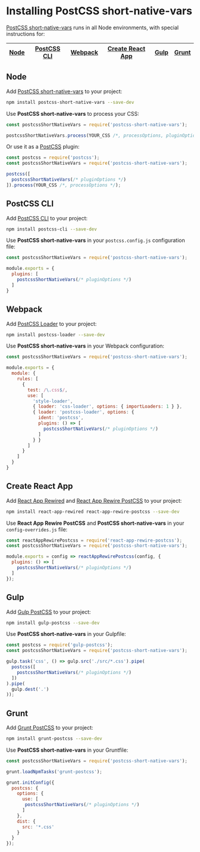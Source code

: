 # Installing PostCSS short-native-vars

[PostCSS short-native-vars] runs in all Node environments, with special instructions for:

| [Node](#node) | [PostCSS CLI](#postcss-cli) | [Webpack](#webpack) | [Create React App](#create-react-app) | [Gulp](#gulp) | [Grunt](#grunt) |
| --- | --- | --- | --- | --- | --- |

## Node

Add [PostCSS short-native-vars] to your project:

```bash
npm install postcss-short-native-vars --save-dev
```

Use **PostCSS short-native-vars** to process your CSS:

```js
const postcssShortNativeVars = require('postcss-short-native-vars');

postcssShortNativeVars.process(YOUR_CSS /*, processOptions, pluginOptions */);
```

Or use it as a [PostCSS] plugin:

```js
const postcss = require('postcss');
const postcssShortNativeVars = require('postcss-short-native-vars');

postcss([
  postcssShortNativeVars(/* pluginOptions */)
]).process(YOUR_CSS /*, processOptions */);
```

## PostCSS CLI

Add [PostCSS CLI] to your project:

```bash
npm install postcss-cli --save-dev
```

Use **PostCSS short-native-vars** in your `postcss.config.js` configuration file:

```js
const postcssShortNativeVars = require('postcss-short-native-vars');

module.exports = {
  plugins: [
    postcssShortNativeVars(/* pluginOptions */)
  ]
}
```

## Webpack

Add [PostCSS Loader] to your project:

```bash
npm install postcss-loader --save-dev
```

Use **PostCSS short-native-vars** in your Webpack configuration:

```js
const postcssShortNativeVars = require('postcss-short-native-vars');

module.exports = {
  module: {
    rules: [
      {
        test: /\.css$/,
        use: [
          'style-loader',
          { loader: 'css-loader', options: { importLoaders: 1 } },
          { loader: 'postcss-loader', options: {
            ident: 'postcss',
            plugins: () => [
              postcssShortNativeVars(/* pluginOptions */)
            ]
          } }
        ]
      }
    ]
  }
}
```

## Create React App

Add [React App Rewired] and [React App Rewire PostCSS] to your project:

```bash
npm install react-app-rewired react-app-rewire-postcss --save-dev
```

Use **React App Rewire PostCSS** and **PostCSS short-native-vars** in your
`config-overrides.js` file:

```js
const reactAppRewirePostcss = require('react-app-rewire-postcss');
const postcssShortNativeVars = require('postcss-short-native-vars');

module.exports = config => reactAppRewirePostcss(config, {
  plugins: () => [
    postcssShortNativeVars(/* pluginOptions */)
  ]
});
```

## Gulp

Add [Gulp PostCSS] to your project:

```bash
npm install gulp-postcss --save-dev
```

Use **PostCSS short-native-vars** in your Gulpfile:

```js
const postcss = require('gulp-postcss');
const postcssShortNativeVars = require('postcss-short-native-vars');

gulp.task('css', () => gulp.src('./src/*.css').pipe(
  postcss([
    postcssShortNativeVars(/* pluginOptions */)
  ])
).pipe(
  gulp.dest('.')
));
```

## Grunt

Add [Grunt PostCSS] to your project:

```bash
npm install grunt-postcss --save-dev
```

Use **PostCSS short-native-vars** in your Gruntfile:

```js
const postcssShortNativeVars = require('postcss-short-native-vars');

grunt.loadNpmTasks('grunt-postcss');

grunt.initConfig({
  postcss: {
    options: {
      use: [
       postcssShortNativeVars(/* pluginOptions */)
      ]
    },
    dist: {
      src: '*.css'
    }
  }
});
```

[Gulp PostCSS]: https://github.com/postcss/gulp-postcss
[Grunt PostCSS]: https://github.com/nDmitry/grunt-postcss
[PostCSS]: https://github.com/postcss/postcss
[PostCSS CLI]: https://github.com/postcss/postcss-cli
[PostCSS Loader]: https://github.com/postcss/postcss-loader
[PostCSS short-native-vars]: https://github.com/karaaa006/postcss-short-native-vars
[React App Rewire PostCSS]: https://github.com/csstools/react-app-rewire-postcss
[React App Rewired]: https://github.com/timarney/react-app-rewired
